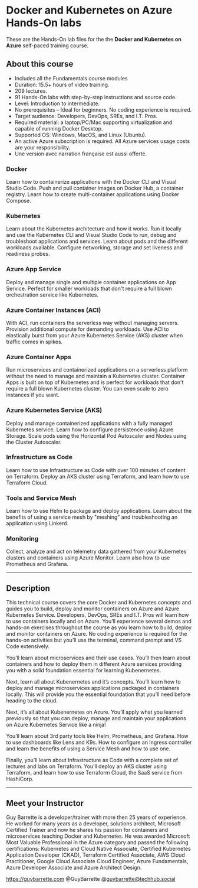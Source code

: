 # Docker and Kubernetes on Azure Hands-On labs

These are the Hands-On lab files for the the **Docker and Kubernetes on Azure** self-paced training course.

## About this course

- Includes all the Fundamentals course modules
- Duration: 15.5+ hours of video training.
- 209 lectures.
- 91 Hands-On labs with step-by-step instructions and source code.
- Level: Introduction to intermediate.
- No prerequisites – Ideal for beginners. No coding experience is required.
- Target audience: Developers, DevOps, SREs, and I.T. Pros.
- Required material: a laptop/PC/Mac supporting virtualization and capable of running Docker Desktop.
- Supported OS: Windows, MacOS, and Linux (Ubuntu).
- An active Azure subscription is required. All Azure services usage costs are your responsibility.
- Une version avec narration française est aussi offerte.

### Docker

Learn how to containerize applications with the Docker CLI and Visual Studio Code. Push and pull container images on Docker Hub, a container registry. Learn how to create multi-container applications using Docker Compose.​

### Kubernetes

Learn about the Kubernetes architecture and how it works. Run it locally and use the Kubernetes CLI and Visual Studio Code to run, debug and troubleshoot applications and services. Learn about pods and the different workloads available. Configure networking, storage and set liveness and readiness probes.

### Azure App Service

Deploy and manage single and multiple container applications on App Service. Perfect for smaller workloads that don't require a full blown orchestration service like Kubernetes.

### Azure Container Instances (ACI)

With ACI, run containers the serverless way without managing servers. Provision additional compute for demanding workloads. Use ACI to elastically burst from your Azure Kubernetes Service (AKS) cluster when traffic comes in spikes.

### Azure Container Apps

Run microservices and containerized applications on a serverless platform without the need to manage and maintain a Kubernetes cluster. Container Apps is built on top of Kubernetes and is perfect for workloads that don't require a full blown Kubernetes cluster. You can even scale to zero instances if you want.

### Azure Kubernetes Service (AKS)

Deploy and manage containerized applications with a fully managed Kubernetes service. Learn how to configure persistence using Azure Storage. Scale pods using the Horizontal Pod Autoscaler and Nodes using the Cluster Autoscaler.

### Infrastructure as Code

Learn how to use Infrastructure as Code with over 100 minutes of content on Terraform. Deploy an AKS cluster using Terraform, and learn how to use Terraform Cloud.

### Tools and Service Mesh

Learn how to use Helm to package and deploy applications. Learn about the benefits of using a service mesh by "meshing" and troubleshooting an application using Linkerd.

### Monitoring

Collect, analyze and act on telemetry data gathered from your Kubernetes clusters and containers using Azure Monitor. Learn also how to use Prometheus and Grafana.

---

## Description

This technical course covers the core Docker and Kubernetes concepts and guides you to build, deploy and monitor containers on Azure and Azure Kubernetes Service. Developers, DevOps, SREs and I.T. Pros will learn how to use containers locally and on Azure. You’ll experience several demos and hands-on exercises throughout the course as you learn how to build, deploy and monitor containers on Azure. No coding experience is required for the hands-on activities but you’ll use the terminal, command prompt and VS Code extensively.

You’ll learn about microservices and their use cases. You’ll then learn about containers and how to deploy them in different Azure services providing you with a solid foundation essential for learning Kubenernetes.

Next, learn all about Kubenernetes and it’s concepts. You’ll learn how to deploy and manage microservices applications packaged in containers locally. This will provide you the essential foundation that you’ll need before heading to the cloud.

Next, it’s all about Kubenernetes on Azure. You’ll apply what you learned previously so that you can deploy, manage and maintain your applications on Azure Kubernetes Service like a ninja!

You’ll learn about 3rd party tools like Helm, Prometheus, and Grafana. How to use dashboards like Lens and K9s. How to configure an Ingress controller and learn the benefits of using a Service Mesh and how to use one.

Finally, you’ll learn about Infrastructure as Code with a complete set of lectures and labs on Terraform. You’ll deploy an AKS cluster using Terraform, and learn how to use Terraform Cloud, the SaaS service from HashiCorp.

---

## Meet your Instructor​

Guy Barrette is a developer/trainer with more then 25 years of experience. He worked for many years as a developer, solutions architect, Microsoft Certified Trainer and now he shares his passion for containers and microservices teaching Docker and Kubernetes. He was awarded Microsoft Most Valuable Professional in the Azure category and passed the following certifications: Kubernetes and Cloud Native Associate, Certified Kubernetes Application Developer (CKAD), Terraform Certified Associate, AWS Cloud Practitioner, Google Cloud Associate Cloud Engineer, Azure Fundamentals, Azure Developer Associate and Azure Architect Design.

https://guybarrette.com @GuyBarrette @guybarrette@techhub.social
